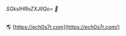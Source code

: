 ###### SGksIHRoZXJlIQo= 🚀

🌎 [https://ech0s7r.com](https://ech0s7r.com/)

<!--
**ech0s7r/ech0s7r** is a ✨ _special_ ✨ repository because its `README.md` (this file) appears on your GitHub profile.

Here are some ideas to get you started:

- 🔭 I’m currently working on ...
- 🌱 I’m currently learning ...
- 👯 I’m looking to collaborate on ...
- 🤔 I’m looking for help with ...
- 💬 Ask me about ...
- 📫 How to reach me: ...
- 😄 Pronouns: ...
- ⚡ Fun fact: ...
-->
